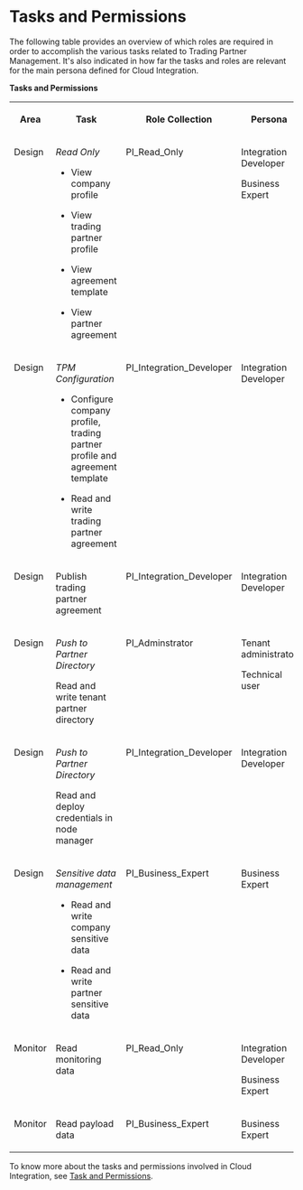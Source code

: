 <!-- loioeb14b2279fca422d9b64b6525a23fbdf -->

# Tasks and Permissions

The following table provides an overview of which roles are required in order to accomplish the various tasks related to Trading Partner Management. It's also indicated in how far the tasks and roles are relevant for the main persona defined for Cloud Integration.

**Tasks and Permissions**


<table>
<tr>
<th valign="top">

Area



</th>
<th valign="top">

Task



</th>
<th valign="top">

Role Collection



</th>
<th valign="top">

Persona



</th>
</tr>
<tr>
<td valign="top">

Design



</td>
<td valign="top">

*Read Only*

-   View company profile

-   View trading partner profile
-   View agreement template
-   View partner agreement



</td>
<td valign="top">

PI\_Read\_Only



</td>
<td valign="top">

Integration Developer

Business Expert



</td>
</tr>
<tr>
<td valign="top">

Design



</td>
<td valign="top">

*TPM Configuration*

-   Configure company profile, trading partner profile and agreement template

-   Read and write trading partner agreement



</td>
<td valign="top">

PI\_Integration\_Developer



</td>
<td valign="top">

Integration Developer



</td>
</tr>
<tr>
<td valign="top">

Design



</td>
<td valign="top">

Publish trading partner agreement



</td>
<td valign="top">

PI\_Integration\_Developer



</td>
<td valign="top">

Integration Developer



</td>
</tr>
<tr>
<td valign="top">

Design



</td>
<td valign="top">

*Push to Partner Directory*

Read and write tenant partner directory



</td>
<td valign="top">

PI\_Adminstrator



</td>
<td valign="top">

Tenant administrator

Technical user



</td>
</tr>
<tr>
<td valign="top">

Design



</td>
<td valign="top">

*Push to Partner Directory*

Read and deploy credentials in node manager



</td>
<td valign="top">

PI\_Integration\_Developer



</td>
<td valign="top">

Integration Developer



</td>
</tr>
<tr>
<td valign="top">

Design



</td>
<td valign="top">

*Sensitive data management*

-   Read and write company sensitive data

-   Read and write partner sensitive data



</td>
<td valign="top">

PI\_Business\_Expert



</td>
<td valign="top">

Business Expert



</td>
</tr>
<tr>
<td valign="top">

Monitor



</td>
<td valign="top">

Read monitoring data



</td>
<td valign="top">

PI\_Read\_Only



</td>
<td valign="top">

Integration Developer

Business Expert



</td>
</tr>
<tr>
<td valign="top">

Monitor



</td>
<td valign="top">

Read payload data



</td>
<td valign="top">

PI\_Business\_Expert



</td>
<td valign="top">

Business Expert



</td>
</tr>
</table>

To know more about the tasks and permissions involved in Cloud Integration, see [Task and Permissions](https://help.sap.com/viewer/368c481cd6954bdfa5d0435479fd4eaf/Cloud/en-US/fda781c59e4b46a390ce5b409f60365e.html).


